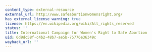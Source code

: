 ```yaml
---
content_type: external-resource
external_url: http://www.safeabortionwomensright.org/
has_external_license_warning: true
license: https://en.wikipedia.org/wiki/All_rights_reserved
status: ''
title: International Campaign for Women's Right to Safe Abortion
uid: 6d9dc58f-c4b2-48b7-ae5b-75776e36349c
wayback_url: ''
---
```

